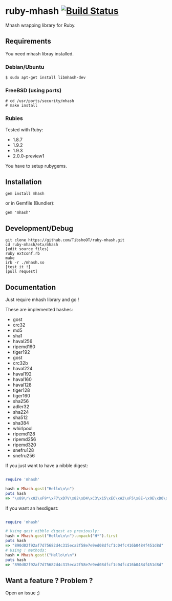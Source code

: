 # ruby-mhash [![Build Status](https://travis-ci.org/TibshoOT/ruby-mhash.png?branch=master)](https://travis-ci.org/TibshoOT/ruby-mhash)

Mhash wrapping library for Ruby.

## Requirements

You need mhash libray installed.

### Debian/Ubuntu

    $ sudo apt-get install libmhash-dev

### FreeBSD (using ports)

    # cd /usr/ports/security/mhash
    # make install

### Rubies

Tested with Ruby:

* 1.8.7
* 1.9.2
* 1.9.3
* 2.0.0-preview1

You have to setup rubygems.

## Installation

    gem install mhash

or in Gemfile (Bundler):

    gem 'mhash'

## Development/Debug

    git clone https://github.com/TibshoOT/ruby-mhash.git
    cd ruby-mhash/etx/mhash
    [edit source files]
    ruby extconf.rb
    make
    irb -r ./mhash.so
    [test it !]
    [pull request]


## Documentation

Just require mhash library and go !

These are implemented hashes:

* gost
* crc32
* md5
* sha1
* haval256
* ripemd160
* tiger192
* gost
* crc32b
* haval224
* haval192
* haval160
* haval128
* tiger128
* tiger160
* sha256
* adler32
* sha224
* sha512
* sha384
* whirlpool
* ripemd128
* ripemd256
* ripemd320
* snefru128
* snefru256

If you just want to have a nibble digest:

```ruby

require 'mhash'

hash = Mhash.gost("Hello\n\n")
puts hash
=> "\x89\r\x02\xF9*\xF7\xD7V\x82\xD4\xC3\x15\xEC\xA2\xF5\x8E~\x9E\xD0\x8D\xFC\xF1\xC0O\xC4\x16\xB0HOE\x1D\x8D"
```

If you want an hexdigest:

```ruby

require 'mhash'

# Using gost nibble digest as previously:
hash = Mhash.gost("Hello\n\n").unpack("H*").first
puts hash
=> "890d02f92af7d75682d4c315eca2f58e7e9ed08dfcf1c04fc416b0484f451d8d"
# Using ! methods:
hash = Mhash.gost!("Hello\n\n")
puts hash
=> "890d02f92af7d75682d4c315eca2f58e7e9ed08dfcf1c04fc416b0484f451d8d"
```

## Want a feature ? Problem ?

Open an issue ;)
